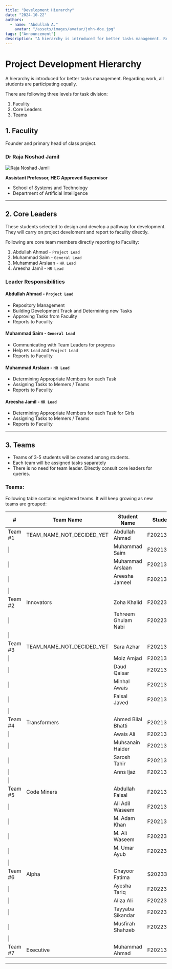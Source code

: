 ```yaml
---
title: "Development Hierarchy"
date: "2024-10-22"
authors:
  - name: "Abdullah A."
    avatar: "/assets/images/avatar/john-doe.jpg"
tags: ["Announcement"]
description: "A hierarchy is introduced for better tasks management. Regarding work, all students are participating equally."
---
```


# Project Development Hierarchy

A hierarchy is introduced for better tasks management. Regarding work, all students are participating equally.

There are following three levels for task division:

1. Faculity
2. Core Leaders
3. Teams

## 1. Faculity

Founder and primary head of class project.

### Dr Raja Noshad Jamil

![Raja Noshad Jamil](/uploads/img/dp/raja-noshad-jamil.jpg)

**Assistant Professor, HEC Approved Supervisor**

- School of Systems and Technology
- Department of Artificial Intelligence

***

## 2. Core Leaders

These students selected to design and develop a pathway for development.
They will carry on project develoment and report to faculity directly.

Following are core team members directly reporting to Faculity:

1. Abdullah Ahmad - `Project Lead`
2. Muhammad Saim - `General Lead`
3. Muhammad Arslaan - `HR Lead`
4. Areesha Jamil - `HR Lead`

### Leader Responsibilities

#### Abdullah Ahmad - `Project Lead`
- Repository Management
- Building Development Track and Determining new Tasks
- Approving Tasks from Faculity
- Reports to Facuilty

#### Muhammad Saim - `General Lead`
- Communicating with Team Leaders for progress
- Help `HR Lead` and `Project Lead`
- Reports to Facuilty

#### Muhammad Arslaan - `HR Lead`
- Determining Appropriate Members for each Task
- Assigning Tasks to Memers / Teams
- Reports to Facuilty

#### Areesha Jamil - `HR Lead`
- Determining Appropriate Members for each Task for Girls
- Assigning Tasks to Memers / Teams
- Reports to Facuilty

***

## 3. Teams

- Teams of 3-5 students will be created among students.
- Each team will be assigned tasks saparately
- There is no need for team leader. Directly consult core leaders for queries.


### Teams:

Following table contains registered teams. It will keep growing as new teams are grouped:

| #   | Team Name                       | Student Name       | Student ID     |
|-----|----------------------------------|--------------------|-----------------|
| Team #1 | TEAM_NAME_NOT_DECIDED_YET      | Abdullah Ahmad      | F2021376022     |
|\|       |                                  | Muhammad Saim      | F2021376043     |
|\|       |                                  | Muhammad Arslaan   | F2021376045     |
|\|       |                                  | Areesha Jameel     | F2021376108     |
|\|       |                                  |                    |                 |
| Team #2 | Innovators                      | Zoha Khalid        | F2022332007     |
|\|       |                                  | Tehreem Ghulam Nabi| F2022332020     |
|\|       |                                  |                    |                 |
| Team #3 | TEAM_NAME_NOT_DECIDED_YET      | Sara Azhar         | F2021376085     |
|\|       |                                  | Moiz Amjad         | F2021376084     |
|\|       |                                  | Daud Qaisar       | F2021376068     |
|\|       |                                  | Minhal Awais      | F2021376059     |
|\|       |                                  | Faisal Javed       | F2021376059     |
|\|       |                                  |                    |                 |
| Team #4 | Transformers                   | Ahmed Bilal Bhatti | F2021376088     |
|\|       |                                  | Awais Ali         | F2021376035     |
|\|       |                                  | Muhsanain Haider   | F2021376094     |
|\|       |                                  | Sarosh Tahir       | F20213760__     |
|\|       |                                  | Anns Ijaz          | F20213760__     |
|\|       |                                  |                    |                 |
| Team #5 | Code Miners                    | Abdullah Faisal    | F2021376111     |
|\|       |                                  | Ali Adil Waseem    | F2021376026     |
|\|       |                                  | M. Adam Khan       | F2021376048     |
|\|       |                                  | M. Ali Waseem      | F2022376029     |
|\|       |                                  | M. Umar Ayub       | F2022376062     |
|\|       |                                  |                    |                 |
| Team #6 | Alpha                          | Ghayoor Fatima     | S2023332029     |
|\|       |                                  | Ayesha Tariq       | F2022332073     |
|\|       |                                  | Aliza Ali          | F2022332030     |
|\|       |                                  | Tayyaba Sikandar   | F2022332012     |
|\|       |                                  | Musfirah Shahzeb   | F2022332022     |
|\|       |                                  |                    |                 |
| Team #7 | Executive                      | Muhammad Ahmad      | F2021376015     |

***